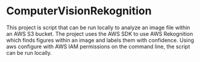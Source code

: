 # ComputerVisionRekognition
This project is script that can be run locally to analyze an image file within an AWS S3 bucket. 
The project uses the AWS SDK to use AWS Rekognition which finds figures within an image and labels them with confidence.
Using aws configure with AWS IAM permissions on the command line, the script can be run locally.
